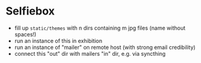 # Selfiebox

- fill up `static/themes` with n dirs containing m jpg files (name without spaces!)
- run an instance of this in exhibition
- run an instance of "mailer" on remote host (with strong email credibility)
- connect this "out" dir with mailers "in" dir, e.g. via syncthing
